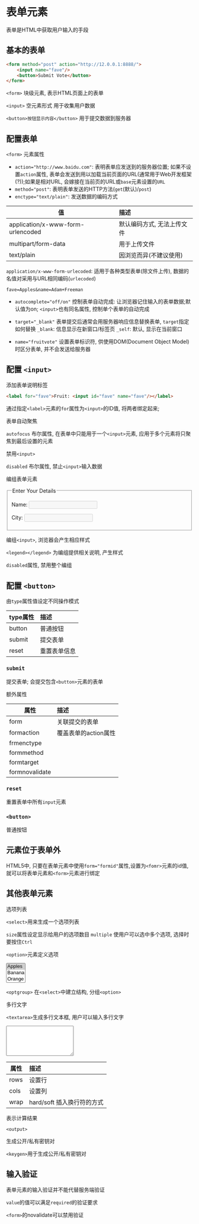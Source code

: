 # 表单元素

表单是HTML中获取用户输入的手段

## 基本的表单

```html
<form method="post" action="http://12.0.0.1:8888/">
    <input name="fave"/>
    <button>Submit Vote</button>
</form>
```

`<form>` 块级元素, 表示HTML页面上的表单

`<input>` 空元素形式 用于收集用户数据

`<button>按钮显示内容</button>` 用于提交数据到服务器

## 配置表单

`<form>` 元素属性

* `action="http://www.baidu.com"`: 表明表单应发送到的服务器位置; 如果不设置`action`属性, 表单会发送到用以加载当前页面的URL(通常用于Web开发框架(?));如果是相对URL, 会嫁接在当前页的URL或`base`元素设置的`URL`
* `method="post"`: 表明表单发送的HTTP方法(`get`(默认)/`post`)
* `enctype="text/plain"`: 发送数据的编码方式

值|描述
---|:--
application/x-www-form-urlencoded|默认编码方式, 无法上传文件
multipart/form-data|用于上传文件
text/plain|因浏览而异(不建议使用)

`application/x-www-form-urlecoded`: 适用于各种类型表单(除文件上传), 数据的名值对采用与URL相同编码(`urlecoded`)

```
fave=Apples&name=Adam+Freeman
```



* `autocomplete="off/on"` 控制表单自动完成: 让浏览器记住输入的表单数据;默认值为on; `<input>`也有同名属性, 控制单个表单的自动完成

* `target="_blank"` 表单提交后通常会用服务器响应信息替换表单, `target`指定如何替换
    `_blank`: 信息显示在新窗口/标签页
    `_self`: 默认, 显示在当前窗口
* `name="fruitvote"` 设置表单标识符, 供使用DOM(Document Object Model)时区分表单, 并不会发送给服务器

## 配置 `<input>`

添加表单说明标签

```html
<label for="fave">Fruit: <input id="fave" name="fave"/></label>
```
通过指定`<label>`元素的`for`属性为`<input>`的ID值, 将两者绑定起来;

表单自动聚焦

`autofocus`  布尔属性, 在表单中只能用于一个`<input>`元素, 应用于多个元素将只聚焦到最后设置的元素

禁用`<input>`

`disabled` 布尔属性, 禁止`<input>`输入数据

编组表单元素

<!-- ```html -->
<fieldset disabled>
    <legend>Enter Your Details</legend>
    <p><label for="name">Name: <input id="name" name="name"/></label></p>
    <p><label for="city">City: <input id="city" name="city"/></p>
</fieldset>

编组`<input>`, 浏览器会产生相应样式

`<legend></legend>` 为编组提供相关说明, 产生样式

`disabled`属性, 禁用整个编组

## 配置 `<button>`

由`type`属性值设定不同操作模式

type属性|描述
---|:--
button|普通按钮
submit|提交表单
reset|重置表单信息

### `submit`

提交表单; 会提交包含`<button>`元素的表单

额外属性

属性|描述
---|:--
form|关联提交的表单
formaction|覆盖表单的action属性
frmenctype|
formmethod|
formtarget|
formnovalidate|

### `reset`

重置表单中所有`input`元素

### `<button>`

普通按钮

## 元素位于表单外

HTML5中, 只要在表单元素中使用`form="formid"`属性,设置为`<fomr>`元素的id值, 就可以将表单元素和`<form>`元素进行绑定

## 其他表单元素

选项列表

`<select>`用来生成一个选项列表

`size`属性设定显示给用户的选项数目
`multiple` 使用户可以选中多个选项, 选择时要按住`Ctrl`

`<option>`元素定义选项

<select id="fave" name="fave" size="3" multiple>
    <option value="apples" selected label="Apples">Apples</option>
    <option value="banaba" label="Banana">Banana</option>
    <option value="orange" label="Orange">Orange</option>
</select>

`<optgroup>` 在`<select>`中建立结构, 分组`<option>`

多行文字

`<textarea>`生成多行文本框, 用户可以输入多行文字

<textarea cols="20" rows="5" wrap="hard" id="story" name="story">
</textarea>

属性|描述
---|:--
rows|设置行
cols|设置列
wrap|hard/soft 插入换行符的方式

表示计算结果

`<output>`

生成公开/私有密钥对

`<keygen>`用于生成公开/私有密钥对

## 输入验证

表单元素的输入验证并不能代替服务端验证

`value`的值可以满足`required`的验证要求

`<form>`的novalidate可以禁用验证